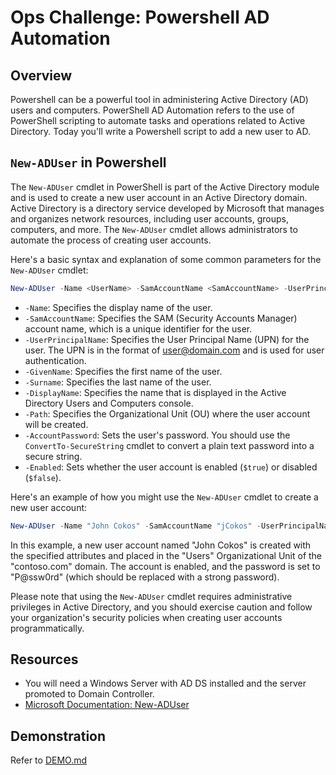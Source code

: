 # Ops Challenge: Powershell AD Automation

## Overview

Powershell can be a powerful tool in administering Active Directory (AD) users and computers. PowerShell AD Automation refers to the use of PowerShell scripting to automate tasks and operations related to Active Directory. Today you'll write a Powershell script to add a new user to AD.

## `New-ADUser` in Powershell

The `New-ADUser` cmdlet in PowerShell is part of the Active Directory module and is used to create a new user account in an Active Directory domain. Active Directory is a directory service developed by Microsoft that manages and organizes network resources, including user accounts, groups, computers, and more. The `New-ADUser` cmdlet allows administrators to automate the process of creating user accounts.

Here's a basic syntax and explanation of some common parameters for the `New-ADUser` cmdlet:

```powershell
New-ADUser -Name <UserName> -SamAccountName <SamAccountName> -UserPrincipalName <UPN> -GivenName <FirstName> -Surname <LastName> -DisplayName <DisplayName> -Path <OUPath> -AccountPassword (ConvertTo-SecureString -AsPlainText "<Password>" -Force) -Enabled $true
```

- `-Name`: Specifies the display name of the user.
- `-SamAccountName`: Specifies the SAM (Security Accounts Manager) account name, which is a unique identifier for the user.
- `-UserPrincipalName`: Specifies the User Principal Name (UPN) for the user. The UPN is in the format of user@domain.com and is used for user authentication.
- `-GivenName`: Specifies the first name of the user.
- `-Surname`: Specifies the last name of the user.
- `-DisplayName`: Specifies the name that is displayed in the Active Directory Users and Computers console.
- `-Path`: Specifies the Organizational Unit (OU) where the user account will be created.
- `-AccountPassword`: Sets the user's password. You should use the `ConvertTo-SecureString` cmdlet to convert a plain text password into a secure string.
- `-Enabled`: Sets whether the user account is enabled (`$true`) or disabled (`$false`).

Here's an example of how you might use the `New-ADUser` cmdlet to create a new user account:

```powershell
New-ADUser -Name "John Cokos" -SamAccountName "jCokos" -UserPrincipalName "jCokos@contoso.com" -GivenName "John" -Surname "Cokos" -DisplayName "John Cokos" -Path "OU=Users,DC=contoso,DC=com" -AccountPassword (ConvertTo-SecureString -AsPlainText "P@ssw0rd" -Force) -Enabled $true
```

In this example, a new user account named "John Cokos" is created with the specified attributes and placed in the "Users" Organizational Unit of the "contoso.com" domain. The account is enabled, and the password is set to "P@ssw0rd" (which should be replaced with a strong password).

Please note that using the `New-ADUser` cmdlet requires administrative privileges in Active Directory, and you should exercise caution and follow your organization's security policies when creating user accounts programmatically.

## Resources

- You will need a Windows Server with AD DS installed and the server promoted to Domain Controller.
- [Microsoft Documentation: New-ADUser](https://learn.microsoft.com/en-us/powershell/module/activedirectory/new-aduser?view=windowsserver2019-ps)

## Demonstration

Refer to [DEMO.md](DEMO.md)
